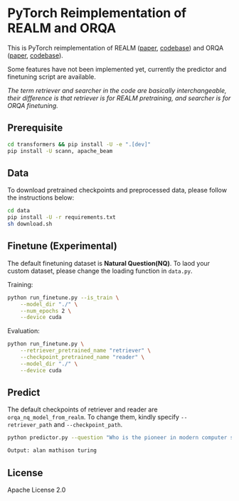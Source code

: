# PyTorch Reimplementation of REALM and ORQA

This is PyTorch reimplementation of REALM ([paper](https://arxiv.org/abs/2002.08909), [codebase](https://github.com/google-research/language/tree/master/language/realm)) and ORQA ([paper](https://arxiv.org/abs/1906.00300), [codebase](https://github.com/google-research/language/tree/master/language/orqa)). 

Some features have not been implemented yet, currently the predictor and finetuning script are available.

*The term retriever and searcher in the code are basically interchangeable, their difference is that retriever is for REALM pretraining, and searcher is for ORQA finetuning.*


## Prerequisite

```bash
cd transformers && pip install -U -e ".[dev]"
pip install -U scann, apache_beam
```

## Data

To download pretrained checkpoints and preprocessed data, please follow the instructions below:

```bash
cd data
pip install -U -r requirements.txt
sh download.sh
```

## Finetune (Experimental)

The default finetuning dataset is **Natural Question(NQ)**. To laod your custom dataset, please change the loading function in `data.py`.

Training:

```bash
python run_finetune.py --is_train \
    --model_dir "./" \
    --num_epochs 2 \
    --device cuda
```

Evaluation:

```bash
python run_finetune.py \
    --retriever_pretrained_name "retriever" \
    --checkpoint_pretrained_name "reader" \
    --model_dir "./" \
    --device cuda
```

## Predict

The default checkpoints of retriever and reader are `orqa_nq_model_from_realm`. To change them, kindly specify `--retriever_path` and `--checkpoint_path`.

```bash
python predictor.py --question "Who is the pioneer in modern computer science?"

Output: alan mathison turing
```

## License

Apache License 2.0